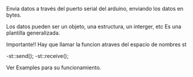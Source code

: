 Envia datos a través del puerto serial del arduino,
enviando los datos en bytes.

Los datos pueden ser un objeto, una estructura,
un interger, etc Es una plantilla generalizada.

Importante!! Hay que llamar la funcion atraves del espacio de nombres st

-st::send();
-st::receive();

Ver Examples para su funcionamiento.
